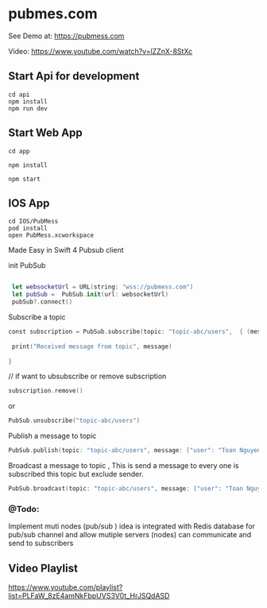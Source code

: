 # pubmes.com

See Demo at: https://pubmess.com

Video: https://www.youtube.com/watch?v=lZZnX-8StXc
## Start Api for development

```
cd api
npm install
npm run dev

```

## Start Web App

```
cd app

npm install

npm start

```


## IOS App

```
cd IOS/PubMess
pod install
open PubMess.xcworkspace
```



Made Easy in Swift 4 Pubsub client

init PubSub

```swift

 let websocketUrl = URL(string: "wss://pubmess.com")
 let pubSub =  PubSub.init(url: websocketUrl)
 pubSub?.connect()


```

Subscribe a topic

``` swift
const subscription = PubSub.subscribe(topic: "topic-abc/users",  { (message: Any) in
 
 print("Received message from topic", message)
 
}

```

// if want to ubsubscribe or remove subscription
```swift
subscription.remove() 
```
or 

```swift
PubSub.unsubscribe("topic-abc/users")

```



Publish a message to topic 

```swift
PubSub.publish(topic: "topic-abc/users", message: ["user": "Toan Nguyen Dinh"])

```



Broadcast a message to topic , This is send a message to every one is subscribed this topic but exclude sender. 

```swift
PubSub.broadcast(topic: "topic-abc/users", message: ["user": "Toan Nguyen Dinh"])
```

### @Todo: 
Implement muti nodes (pub/sub ) idea is integrated with Redis database for pub/sub channel and allow mutiple servers (nodes) can communicate and send to subscribers



## Video Playlist

https://www.youtube.com/playlist?list=PLFaW_8zE4amNkFbpUVS3V0t_HrJSQdASD
